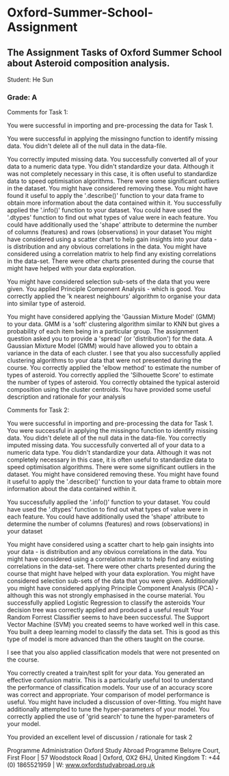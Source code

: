 # Oxford-Summer-School-Assignment

## The Assignment Tasks of Oxford Summer School about Asteroid composition analysis. 
Student: He  Sun

### Grade: A

Comments for Task 1:

You were successful in importing and pre-processing the data for Task 1.

You were successful in applying the missingno function to identify missing data. You didn't delete all of the null data in the data-file.

You correctly imputed missing data. You successfully converted all of your data to a numeric data type. You didn't standardize your data. Although it was not completely necessary in this case, it is often useful to standardize data to speed optimisation algorithms. There were some significant outliers in the dataset. You might have considered removing these. You might have found it useful to apply the '.describe()' function to your data frame to obtain more information about the data contained within it. You successfully applied the '.info()' function to your dataset. You could have used the '.dtypes' function to find out what types of value were in each feature. You could have additionally used the 'shape' attribute to determine the number of columns (features) and rows (observations) in your dataset You might have considered using a scatter chart to help gain insights into your data - is distribution and any obvious correlations in the data. You might have considered using a correlation matrix to help find any existing correlations in the data-set. There were other charts presented during the course that might have helped with your data exploration.

You might have considered selection sub-sets of the data that you were given. You applied Principle Component Analysis - which is good. You correctly applied the 'k nearest neighbours' algorithm to organise your data into similar type of asteroid.

You might have considered applying the 'Gaussian Mixture Model' (GMM) to your data. GMM is a 'soft' clustering algorithm similar to KNN but gives a probability of each item being in a particular group. The assignment question asked you to provide a 'spread' (or 'distribution') for the data. A Gaussian Mixture Model (GMM) would have allowed you to obtain a variance in the data of each cluster. I see that you also successfully applied clustering algorithms to your data that were not presented during the course. You correctly applied the 'elbow method' to estimate the number of types of asteroid. You correctly applied the 'Silhouette Score' to estimate the number of types of asteroid. You correctly obtained the typical asteroid composition using the cluster centroids. You have provided some useful description and rationale for your analysis

 

Comments for Task 2:

You were successful in importing and pre-processing the data for Task 1. You were successful in applying the missingno function to identify missing data. You didn't delete all of the null data in the data-file. You correctly imputed missing data. You successfully converted all of your data to a numeric data type. You didn't standardize your data. Although it was not completely necessary in this case, it is often useful to standardize data to speed optimisation algorithms. There were some significant outliers in the dataset. You might have considered removing these. You might have found it useful to apply the '.describe()' function to your data frame to obtain more information about the data contained within it.

You successfully applied the '.info()' function to your dataset. You could have used the '.dtypes' function to find out what types of value were in each feature. You could have additionally used the 'shape' attribute to determine the number of columns (features) and rows (observations) in your dataset

You might have considered using a scatter chart to help gain insights into your data - is distribution and any obvious correlations in the data. You might have considered using a correlation matrix to help find any existing correlations in the data-set. There were other charts presented during the course that might have helped with your data exploration. You might have considered selection sub-sets of the data that you were given. Additionally you might have considered applying Principle Component Analysis (PCA) - although this was not strongly emphasised in the course material. You successfully applied Logistic Regression to classify the asteroids Your decision tree was correctly applied and produced a useful result Your Random Forrest Classifier seems to have been successful. The Support Vector Machine (SVM) you created seems to have worked well in this case. You built a deep learning model to classify the data set. This is good as this type of model is more advanced than the others taught on the course.

I see that you also applied classification models that were not presented on the course.

You correctly created a train/test split for your data. You generated an effective confusion matrix. This is a particularly useful tool to understand the performance of classification models. Your use of  an accuracy score was correct and appropriate. Your comparison of model performance is useful. You might have included a discussion of over-fitting. You might have additionally attempted to tune the hyper-parameters of your model. You correctly applied the use of 'grid search' to tune the hyper-parameters of your model.

You provided an excellent level of discussion / rationale for task 2



Programme Administration
Oxford Study Abroad Programme
Belsyre Court, First Floor | 57 Woodstock Road | Oxford, OX2 6HJ, United Kingdom
T: +44 (0) 1865521959 | W: www.oxfordstudyabroad.org.uk

